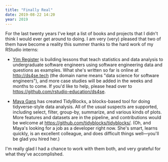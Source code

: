 ```yaml
---
title: "Finally Real"
date: 2019-08-22 14:20
year: 2019
---
```


For the last twenty years I've kept a list of books and projects that I didn't think I would ever get around to doing.
I am very (very) pleased that two of them have become a reality this summer thanks to the hard work of my RStudio interns:

-   [Yim Register](https://towardsdatascience.com/@yimregister) is building lessons
    that teach statistics and data analysis to undergraduate software engineers
    using software engineering data and questions as examples.
    What she's written so far is online at <http://ds4se.tech>
    (the domain name means "data science for software engineers"),
    and more case studies will be added in the weeks and months to come.
    If you'd like to help,
    please head over to <https://github.com/rstudio-education/ds4se>.

-   [Maya Gans](https://maya.rbind.io/) has created TidyBlocks,
    a blocks-based tool for doing tidyverse-style data analysis.
    All of the usual suspects are supported,
    including select, filter, group-by, summarize, and various kinds of plots.
    More features and datasets are in the pipeline,
    and contributions would be welcome at <https://github.com/tidyblocks/tidyblocks/>.
    (Oh, and Maya's looking for a job as a developer right now.
    She's smart, learns quickly, is an excellent colleague, and does difficult things well—you'll be glad you hired her.)

I'm really glad I had a chance to work with them both,
and very grateful for what they've accomplished.
